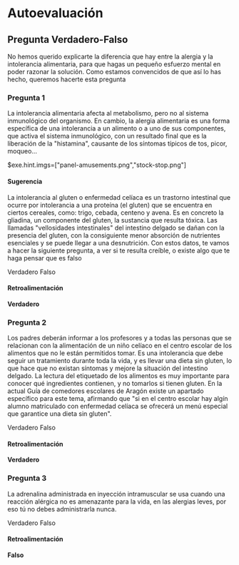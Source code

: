 # Autoevaluación

## Pregunta Verdadero-Falso

No hemos querido explicarte la diferencia que hay entre la alergia y la intolerancia alimentaria, para que hagas un pequeño esfuerzo mental en poder razonar la solución. Como estamos convencidos de que así lo has hecho, queremos hacerte esta pregunta

### Pregunta 1

La intolerancia alimentaria afecta al metabolismo, pero no al sistema inmunológico del organismo. En cambio, la alergia alimentaria es una forma específica de una intolerancia a un alimento o a uno de sus componentes, que activa el sistema inmunológico, con un resultado final que es la liberación de la "histamina", causante de los síntomas típicos de tos, picor, moqueo...

$exe.hint.imgs=\["panel-amusements.png","stock-stop.png"\]

#### Sugerencia

La intolerancia al gluten o enfermedad celíaca es un trastorno intestinal que ocurre por intolerancia a una proteína (el gluten) que se encuentra en ciertos cereales, como: trigo, cebada, centeno y avena. Es en concreto la gliadina, un componente del gluten, la sustancia que resulta tóxica. Las llamadas "vellosidades intestinales" del intestino delgado se dañan con la presencia del gluten, con la consiguiente menor absorción de nutrientes esenciales y se puede llegar a una desnutrición. Con estos datos, te vamos a hacer la siguiente pregunta, a ver si te resulta creíble, o existe algo que te haga pensar que es falso 

 Verdadero  Falso

#### Retroalimentación

**Verdadero**

### Pregunta 2

Los padres deberán informar a los profesores y a todas las personas que se relacionan con la alimentación de un niño celíaco en el centro escolar de los alimentos que no le están permitidos tomar. Es una intolerancia que debe seguir un tratamiento durante toda la vida, y es llevar una dieta sin gluten, lo que hace que no existan síntomas y mejore la situación del intestino delgado. La lectura del etiquetado de los alimentos es muy importante para conocer qué ingredientes contienen, y no tomarlos si tienen gluten. En la actual Guía de comedores escolares de Aragón existe un apartado específico para este tema, afirmando que "si en el centro escolar hay algín alumno matriculado con enfermedad celíaca se ofrecerá un menú especial que garantice una dieta sin gluten". 

 Verdadero  Falso

#### Retroalimentación

**Verdadero**

### Pregunta 3

La adrenalina administrada en inyección intramuscular se usa cuando una reacción alérgica no es amenazante para la vida, en las alergias leves, por eso tú no debes administrarla nunca.

 Verdadero  Falso

#### Retroalimentación

**Falso**

